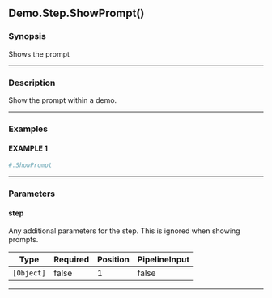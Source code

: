 Demo.Step.ShowPrompt()
----------------------




### Synopsis
Shows the prompt



---


### Description

Show the prompt within a demo.



---


### Examples
#### EXAMPLE 1
```PowerShell
#.ShowPrompt
```



---


### Parameters
#### **step**

Any additional parameters for the step.
This is ignored when showing prompts.






|Type      |Required|Position|PipelineInput|
|----------|--------|--------|-------------|
|`[Object]`|false   |1       |false        |





---
